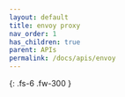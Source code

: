 ```yaml
---
layout: default
title: envoy proxy
nav_order: 1
has_children: true
parent: APIs
permalink: /docs/apis/envoy
---
```


{: .fs-6 .fw-300 }
